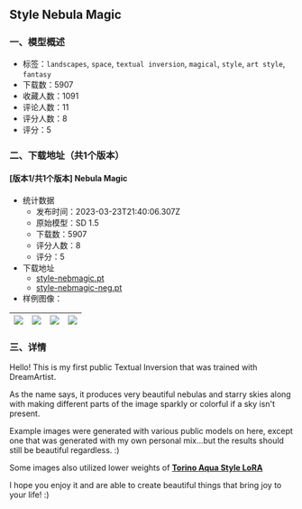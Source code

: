 ## Style Nebula Magic
### 一、模型概述

- 标签：`landscapes`, `space`, `textual inversion`, `magical`, `style`, `art style`, `fantasy`
- 下载数：5907
- 收藏人数：1091
- 评论人数：11
- 评分人数：8
- 评分：5

### 二、下载地址（共1个版本）

#### [版本1/共1个版本] Nebula Magic

- 统计数据
  - 发布时间：2023-03-23T21:40:06.307Z
  - 原始模型：SD 1.5
  - 下载数：5907
  - 评分人数：8
  - 评分：5
- 下载地址
  - [style-nebmagic.pt](https://civitai.com/api/download/models/7440)
  - [style-nebmagic-neg.pt](https://civitai.com/api/download/models/7440?type=Negative&format=Other)
- 样例图像：

| <img src="https://image.civitai.com/xG1nkqKTMzGDvpLrqFT7WA/0b368955-a0b4-436a-e882-ce88bb708400/width=450/69533.jpeg" /> | <img src="https://image.civitai.com/xG1nkqKTMzGDvpLrqFT7WA/96ef283c-fe35-4ba0-05dd-060863fea200/width=450/69554.jpeg" /> | <img src="https://image.civitai.com/xG1nkqKTMzGDvpLrqFT7WA/a595fad5-0347-4b34-dccc-33ca32d54b00/width=450/69534.jpeg" /> | <img src="https://image.civitai.com/xG1nkqKTMzGDvpLrqFT7WA/2dd9da15-c549-41c2-0261-b2339adae400/width=450/69535.jpeg" /> |
| ---- | ---- | ---- | ---- |


### 三、详情
<p>Hello! This is my first public Textual Inversion that was trained with DreamArtist.</p><p>As the name says, it produces very beautiful nebulas and starry skies along with making different parts of the image sparkly or colorful if a sky isn't present.</p><p>Example images were generated with various public models on here, except one that was generated with my own personal mix...but the results should still be beautiful regardless. :)</p><p>Some images also utilized lower weights of <a target="_blank" rel="ugc" href="https://civitai.com/models/5126/torino-aqua-style-lora"><strong>Torino Aqua Style LoRA</strong></a></p><p>I hope you enjoy it and are able to create beautiful things that bring joy to your life! :)</p><p></p>